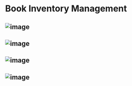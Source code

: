 # Book Inventory Management
![image](https://github.com/user-attachments/assets/1062f513-08df-412f-b511-fde6cc87c23f)
---
![image](https://github.com/user-attachments/assets/230766ef-3f28-4ddc-b5c0-6be57b608bf6)
---
![image](https://github.com/user-attachments/assets/aa75bf79-0918-4e11-a985-7794ea6eaf4e)
---
![image](https://github.com/user-attachments/assets/55c1a870-9b94-41e4-bba4-eb7930e9339a)
---
